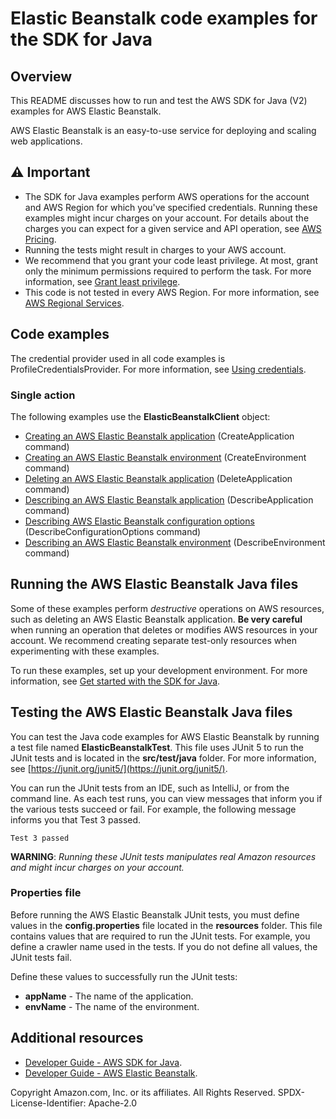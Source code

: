 # Elastic Beanstalk code examples for the SDK for Java

## Overview

This README discusses how to run and test the AWS SDK for Java (V2) examples for AWS Elastic Beanstalk.

AWS Elastic Beanstalk is an easy-to-use service for deploying and scaling web applications.

## ⚠️ Important

-   The SDK for Java examples perform AWS operations for the account and AWS Region for which you've specified credentials. Running these examples might incur charges on your account. For details about the charges you can expect for a given service and API operation, see [AWS Pricing](https://aws.amazon.com/pricing/).
-   Running the tests might result in charges to your AWS account.
-   We recommend that you grant your code least privilege. At most, grant only the minimum permissions required to perform the task. For more information, see [Grant least privilege](https://docs.aws.amazon.com/IAM/latest/UserGuide/best-practices.html#grant-least-privilege).
-   This code is not tested in every AWS Region. For more information, see [AWS Regional Services](https://aws.amazon.com/about-aws/global-infrastructure/regional-product-services).

## Code examples

The credential provider used in all code examples is ProfileCredentialsProvider. For more information, see [Using credentials](https://docs.aws.amazon.com/sdk-for-java/latest/developer-guide/credentials.html).

### Single action

The following examples use the **ElasticBeanstalkClient** object:

-   [Creating an AWS Elastic Beanstalk application](https://github.com/picante-io/aws-doc-sdk-examples/blob/main/javav2/example_code/elasticbeanstalk/src/main/java/com/aws/example/CreateApplication.java) (CreateApplication command)
-   [Creating an AWS Elastic Beanstalk environment](https://github.com/picante-io/aws-doc-sdk-examples/blob/main/javav2/example_code/elasticbeanstalk/src/main/java/com/aws/example/CreateEnvironment.java) (CreateEnvironment command)
-   [Deleting an AWS Elastic Beanstalk application](https://github.com/picante-io/aws-doc-sdk-examples/blob/main/javav2/example_code/elasticbeanstalk/src/main/java/com/aws/example/DeleteApplication.java) (DeleteApplication command)
-   [Describing an AWS Elastic Beanstalk application](https://github.com/picante-io/aws-doc-sdk-examples/blob/main/javav2/example_code/elasticbeanstalk/src/main/java/com/aws/example/DescribeApplications.java) (DescribeApplication command)
-   [Describing AWS Elastic Beanstalk configuration options](https://github.com/picante-io/aws-doc-sdk-examples/blob/main/javav2/example_code/elasticbeanstalk/src/main/java/com/aws/example/DescribeConfigurationOptions.java) (DescribeConfigurationOptions command)
-   [Describing an AWS Elastic Beanstalk environment](https://github.com/picante-io/aws-doc-sdk-examples/blob/main/javav2/example_code/elasticbeanstalk/src/main/java/com/aws/example/DescribeEnvironment.java) (DescribeEnvironment command)

## Running the AWS Elastic Beanstalk Java files

Some of these examples perform _destructive_ operations on AWS resources, such as deleting an AWS Elastic Beanstalk application. **Be very careful** when running an operation that deletes or modifies AWS resources in your account. We recommend creating separate test-only resources when experimenting with these examples.

To run these examples, set up your development environment. For more information,
see [Get started with the SDK for Java](https://docs.aws.amazon.com/sdk-for-java/latest/developer-guide/setup.html).

## Testing the AWS Elastic Beanstalk Java files

You can test the Java code examples for AWS Elastic Beanstalk by running a test file named **ElasticBeanstalkTest**. This file uses JUnit 5 to run the JUnit tests and is located in the **src/test/java** folder. For more information, see [https://junit.org/junit5/](https://junit.org/junit5/).

You can run the JUnit tests from an IDE, such as IntelliJ, or from the command line. As each test runs, you can view messages that inform you if the various tests succeed or fail. For example, the following message informs you that Test 3 passed.

    Test 3 passed

**WARNING**: _Running these JUnit tests manipulates real Amazon resources and might incur charges on your account._

### Properties file

Before running the AWS Elastic Beanstalk JUnit tests, you must define values in the **config.properties** file located in the **resources** folder. This file contains values that are required to run the JUnit tests. For example, you define a crawler name used in the tests. If you do not define all values, the JUnit tests fail.

Define these values to successfully run the JUnit tests:

-   **appName** - The name of the application.
-   **envName** - The name of the environment.

## Additional resources

-   [Developer Guide - AWS SDK for Java](https://docs.aws.amazon.com/sdk-for-java/latest/developer-guide/home.html).
-   [Developer Guide - AWS Elastic Beanstalk](https://docs.aws.amazon.com/elasticbeanstalk/latest/dg/Welcome.html).

Copyright Amazon.com, Inc. or its affiliates. All Rights Reserved. SPDX-License-Identifier: Apache-2.0
